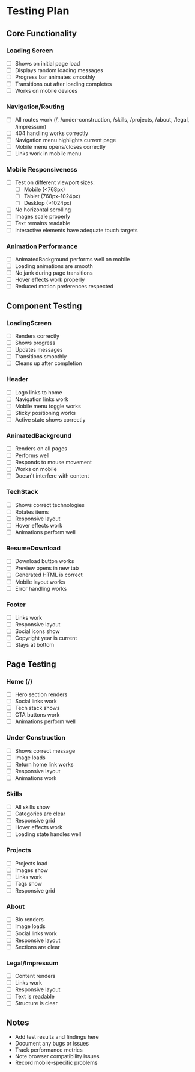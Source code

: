 # Testing Plan

## Core Functionality

### Loading Screen
- [ ] Shows on initial page load
- [ ] Displays random loading messages
- [ ] Progress bar animates smoothly
- [ ] Transitions out after loading completes
- [ ] Works on mobile devices

### Navigation/Routing
- [ ] All routes work (/, /under-construction, /skills, /projects, /about, /legal, /impressum)
- [ ] 404 handling works correctly
- [ ] Navigation menu highlights current page
- [ ] Mobile menu opens/closes correctly
- [ ] Links work in mobile menu

### Mobile Responsiveness
- [ ] Test on different viewport sizes:
  - [ ] Mobile (<768px)
  - [ ] Tablet (768px-1024px)
  - [ ] Desktop (>1024px)
- [ ] No horizontal scrolling
- [ ] Images scale properly
- [ ] Text remains readable
- [ ] Interactive elements have adequate touch targets

### Animation Performance
- [ ] AnimatedBackground performs well on mobile
- [ ] Loading animations are smooth
- [ ] No jank during page transitions
- [ ] Hover effects work properly
- [ ] Reduced motion preferences respected

## Component Testing

### LoadingScreen
- [ ] Renders correctly
- [ ] Shows progress
- [ ] Updates messages
- [ ] Transitions smoothly
- [ ] Cleans up after completion

### Header
- [ ] Logo links to home
- [ ] Navigation links work
- [ ] Mobile menu toggle works
- [ ] Sticky positioning works
- [ ] Active state shows correctly

### AnimatedBackground
- [ ] Renders on all pages
- [ ] Performs well
- [ ] Responds to mouse movement
- [ ] Works on mobile
- [ ] Doesn't interfere with content

### TechStack
- [ ] Shows correct technologies
- [ ] Rotates items
- [ ] Responsive layout
- [ ] Hover effects work
- [ ] Animations perform well

### ResumeDownload
- [ ] Download button works
- [ ] Preview opens in new tab
- [ ] Generated HTML is correct
- [ ] Mobile layout works
- [ ] Error handling works

### Footer
- [ ] Links work
- [ ] Responsive layout
- [ ] Social icons show
- [ ] Copyright year is current
- [ ] Stays at bottom

## Page Testing

### Home (/)
- [ ] Hero section renders
- [ ] Social links work
- [ ] Tech stack shows
- [ ] CTA buttons work
- [ ] Animations perform well

### Under Construction
- [ ] Shows correct message
- [ ] Image loads
- [ ] Return home link works
- [ ] Responsive layout
- [ ] Animations work

### Skills
- [ ] All skills show
- [ ] Categories are clear
- [ ] Responsive grid
- [ ] Hover effects work
- [ ] Loading state handles well

### Projects
- [ ] Projects load
- [ ] Images show
- [ ] Links work
- [ ] Tags show
- [ ] Responsive grid

### About
- [ ] Bio renders
- [ ] Image loads
- [ ] Social links work
- [ ] Responsive layout
- [ ] Sections are clear

### Legal/Impressum
- [ ] Content renders
- [ ] Links work
- [ ] Responsive layout
- [ ] Text is readable
- [ ] Structure is clear

## Notes
- Add test results and findings here
- Document any bugs or issues
- Track performance metrics
- Note browser compatibility issues
- Record mobile-specific problems
